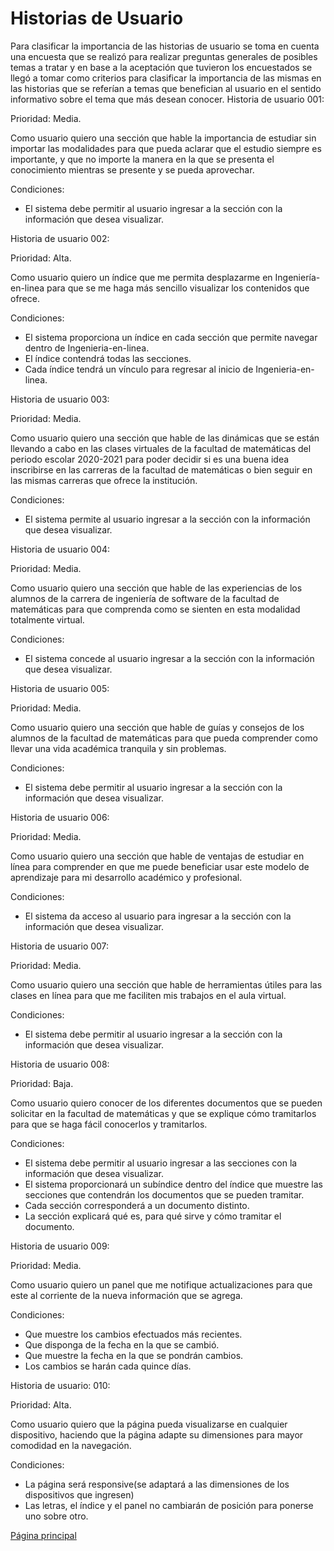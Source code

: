 # Historias de Usuario

Para clasificar la importancia de las historias de usuario se toma en cuenta una encuesta que se realizó para realizar preguntas generales de posibles temas a tratar y
en base a la aceptación que tuvieron los encuestados se llegó a tomar como criterios para clasificar la importancia de las mismas en las historias que se referían a temas que
benefician al usuario en el sentido informativo sobre el tema que más desean conocer.
Historia de usuario 001:

Prioridad: Media.

Como usuario quiero una sección que hable la importancia de estudiar sin importar las modalidades para que pueda aclarar que el estudio siempre es importante,
y que no importe la manera en la que se presenta el conocimiento mientras se presente y se pueda aprovechar.

Condiciones: 
- El sistema debe permitir al usuario ingresar a la sección con la información que desea visualizar.

Historia de usuario 002:

Prioridad: Alta.

Como usuario quiero un índice que me permita desplazarme en Ingeniería-en-linea para que se me haga más sencillo visualizar los contenidos que ofrece.

Condiciones:
- El sistema proporciona un índice en cada sección que permite navegar dentro de Ingenieria-en-linea.
- El índice contendrá todas las secciones.
- Cada índice tendrá un vínculo para regresar al inicio de Ingenieria-en-linea.

Historia de usuario 003:

Prioridad: Media.

Como usuario quiero una sección que hable de las dinámicas que se están llevando a cabo en las clases virtuales de la facultad de matemáticas del periodo 
escolar 2020-2021 para poder decidir si es una buena idea inscribirse en las carreras de la facultad de matemáticas o bien seguir en las mismas carreras que 
ofrece la institución.

Condiciones:
- El sistema permite al usuario ingresar a la sección con la información que desea visualizar.

Historia de usuario 004:

Prioridad: Media.

Como usuario quiero una sección que hable de las experiencias de los alumnos de la carrera de ingeniería de software de la facultad de matemáticas para que 
comprenda como se sienten en esta modalidad totalmente virtual.

Condiciones:
- El sistema concede al usuario ingresar a la sección con la información que desea visualizar.

Historia de usuario 005:

Prioridad: Media.

Como usuario quiero una sección que hable de guías y consejos de los alumnos de la facultad de matemáticas para que pueda comprender como llevar una vida 
académica tranquila y sin problemas.

Condiciones:
- El sistema debe permitir al usuario ingresar a la sección con la información que desea visualizar.

Historia de usuario 006:

Prioridad: Media.

Como usuario quiero una sección que hable de ventajas de estudiar en línea para comprender en que me puede beneficiar usar este modelo de aprendizaje para mi
desarrollo académico y profesional.

Condiciones:
- El sistema da acceso al usuario para ingresar a la sección con la información que desea visualizar.

Historia de usuario 007:

Prioridad: Media.

Como usuario quiero una sección que hable de herramientas útiles para las clases en línea para que me faciliten mis trabajos en el aula virtual.

Condiciones:
- El sistema debe permitir al usuario ingresar a la sección con la información que desea visualizar.

Historia de usuario 008:

Prioridad: Baja.

Como usuario quiero conocer de los diferentes documentos que se pueden solicitar en la facultad de matemáticas y que se explique cómo tramitarlos para 
que se haga fácil conocerlos y tramitarlos.

Condiciones:
- El sistema debe permitir al usuario ingresar a las secciones con la información que desea visualizar.
- El sistema proporcionará un subíndice dentro del índice que muestre las secciones que contendrán los documentos que se pueden tramitar.
- Cada sección corresponderá a un documento distinto.
- La sección explicará qué es, para qué sirve y cómo tramitar el documento.

Historia de usuario 009:

Prioridad: Media.

Como usuario quiero un panel que me notifique actualizaciones para que este al corriente de la nueva información que se agrega.

Condiciones:
- Que muestre los cambios efectuados más recientes.
- Que disponga de la fecha en la que se cambió.
- Que muestre la fecha en la que se pondrán cambios.
- Los cambios se harán cada quince días.

Historia de usuario: 010:

Prioridad: Alta.

Como usuario quiero que la página pueda visualizarse en cualquier dispositivo, haciendo que la página adapte su dimensiones para mayor comodidad en la navegación.

Condiciones:
- La página será responsive(se adaptará a las dimensiones de los dispositivos que ingresen)
- Las letras, el índice y el panel no cambiarán de posición para ponerse uno sobre otro.  

[Página principal](https://github.com/Equipo-13FIS/Ingenieria-en-linea)
